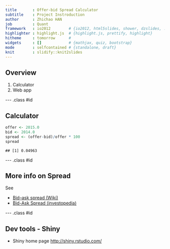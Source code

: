 ```yaml
---
title       : Offer-bid Spread Calculator
subtitle    : Project Instroduction
author      : Zhichao HAN
job         : Quant
framework   : io2012        # {io2012, html5slides, shower, dzslides, ...}
highlighter : highlight.js  # {highlight.js, prettify, highlight}
hitheme     : tomorrow      # 
widgets     : []            # {mathjax, quiz, bootstrap}
mode        : selfcontained # {standalone, draft}
knit        : slidify::knit2slides
---
```


## Overview

1. Calculator
2. Web app

--- .class #id 

## Calculator


```r
offer <- 2015.0
bid <- 2014.0
spread <- (offer-bid)/offer * 100
spread
```

```
## [1] 0.04963
```


--- .class #id 

## More info on Spread

See 

- [Bid–ask spread (Wiki)](http://en.wikipedia.org/wiki/Bid%E2%80%93ask_spread)
- [Bid-Ask Spread (investopedia)](http://www.investopedia.com/terms/b/bid-askspread.asp)

--- .class #id

## Dev tools - Shiny

- Shiny home page http://shiny.rstudio.com/


